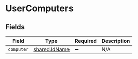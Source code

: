 # UserComputers


## Fields

| Field                                                 | Type                                                  | Required                                              | Description                                           |
| ----------------------------------------------------- | ----------------------------------------------------- | ----------------------------------------------------- | ----------------------------------------------------- |
| `computer`                                            | [shared.IdName](../../../sdk/models/shared/idname.md) | :heavy_minus_sign:                                    | N/A                                                   |